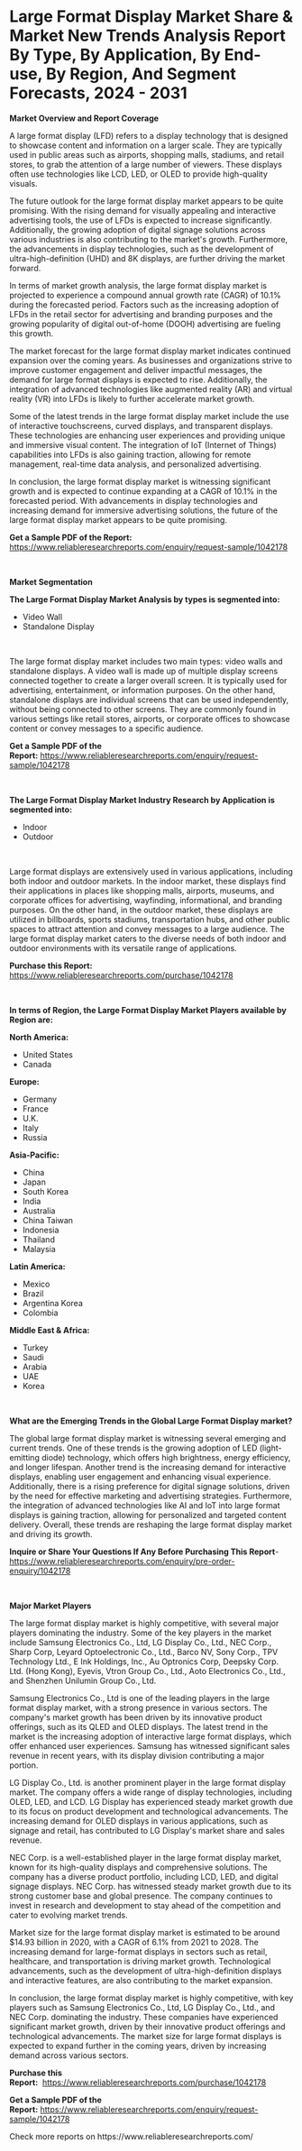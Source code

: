 <p><h1>Large Format Display Market Share & Market New Trends Analysis Report By Type, By Application, By End-use, By Region, And Segment Forecasts, 2024 - 2031</h1></p><p><strong>Market Overview and Report Coverage</strong></p>
<p><p>A large format display (LFD) refers to a display technology that is designed to showcase content and information on a larger scale. They are typically used in public areas such as airports, shopping malls, stadiums, and retail stores, to grab the attention of a large number of viewers. These displays often use technologies like LCD, LED, or OLED to provide high-quality visuals.</p><p>The future outlook for the large format display market appears to be quite promising. With the rising demand for visually appealing and interactive advertising tools, the use of LFDs is expected to increase significantly. Additionally, the growing adoption of digital signage solutions across various industries is also contributing to the market's growth. Furthermore, the advancements in display technologies, such as the development of ultra-high-definition (UHD) and 8K displays, are further driving the market forward.</p><p>In terms of market growth analysis, the large format display market is projected to experience a compound annual growth rate (CAGR) of 10.1% during the forecasted period. Factors such as the increasing adoption of LFDs in the retail sector for advertising and branding purposes and the growing popularity of digital out-of-home (DOOH) advertising are fueling this growth.</p><p>The market forecast for the large format display market indicates continued expansion over the coming years. As businesses and organizations strive to improve customer engagement and deliver impactful messages, the demand for large format displays is expected to rise. Additionally, the integration of advanced technologies like augmented reality (AR) and virtual reality (VR) into LFDs is likely to further accelerate market growth.</p><p>Some of the latest trends in the large format display market include the use of interactive touchscreens, curved displays, and transparent displays. These technologies are enhancing user experiences and providing unique and immersive visual content. The integration of IoT (Internet of Things) capabilities into LFDs is also gaining traction, allowing for remote management, real-time data analysis, and personalized advertising.</p><p>In conclusion, the large format display market is witnessing significant growth and is expected to continue expanding at a CAGR of 10.1% in the forecasted period. With advancements in display technologies and increasing demand for immersive advertising solutions, the future of the large format display market appears to be quite promising.</p></p>
<p><strong>Get a Sample PDF of the Report:</strong> <a href="https://www.reliableresearchreports.com/enquiry/request-sample/1042178">https://www.reliableresearchreports.com/enquiry/request-sample/1042178</a></p>
<p>&nbsp;</p>
<p><strong>Market Segmentation</strong></p>
<p><strong>The Large Format Display Market Analysis by types is segmented into:</strong></p>
<p><ul><li>Video Wall</li><li>Standalone Display</li></ul></p>
<p>&nbsp;</p>
<p><p>The large format display market includes two main types: video walls and standalone displays. A video wall is made up of multiple display screens connected together to create a larger overall screen. It is typically used for advertising, entertainment, or information purposes. On the other hand, standalone displays are individual screens that can be used independently, without being connected to other screens. They are commonly found in various settings like retail stores, airports, or corporate offices to showcase content or convey messages to a specific audience.</p></p>
<p><strong>Get a Sample PDF of the Report:</strong>&nbsp;<a href="https://www.reliableresearchreports.com/enquiry/request-sample/1042178">https://www.reliableresearchreports.com/enquiry/request-sample/1042178</a></p>
<p>&nbsp;</p>
<p><strong>The Large Format Display Market Industry Research by Application is segmented into:</strong></p>
<p><ul><li>Indoor</li><li>Outdoor</li></ul></p>
<p>&nbsp;</p>
<p><p>Large format displays are extensively used in various applications, including both indoor and outdoor markets. In the indoor market, these displays find their applications in places like shopping malls, airports, museums, and corporate offices for advertising, wayfinding, informational, and branding purposes. On the other hand, in the outdoor market, these displays are utilized in billboards, sports stadiums, transportation hubs, and other public spaces to attract attention and convey messages to a large audience. The large format display market caters to the diverse needs of both indoor and outdoor environments with its versatile range of applications.</p></p>
<p><strong>Purchase this Report:</strong>&nbsp; <a href="https://www.reliableresearchreports.com/purchase/1042178">https://www.reliableresearchreports.com/purchase/1042178</a></p>
<p>&nbsp;</p>
<p><strong>In terms of Region, the Large Format Display Market Players available by Region are:</strong></p>
<p>
    <p> <strong> North America: </strong>
        <ul>
            <li>United States</li>
            <li>Canada</li>
        </ul>
        </p> 
    <p> <strong> Europe: </strong>
        <ul>
            <li>Germany</li>
            <li>France</li>
            <li>U.K.</li>
            <li>Italy</li>
            <li>Russia</li>
        </ul>
        </p> 
    <p> <strong> Asia-Pacific: </strong>
        <ul>
            <li>China</li>
            <li>Japan</li>
            <li>South Korea</li>
            <li>India</li>
            <li>Australia</li>
            <li>China Taiwan</li>
            <li>Indonesia</li>
            <li>Thailand</li>
            <li>Malaysia</li>
        </ul>
        </p> 
    <p> <strong> Latin America: </strong>
        <ul>
            <li>Mexico</li>
            <li>Brazil</li>
            <li>Argentina Korea</li>
            <li>Colombia</li>
        </ul>
        </p> 
    <p> <strong> Middle East & Africa: </strong>
        <ul>
            <li>Turkey</li>
            <li>Saudi</li>
            <li>Arabia</li>
            <li>UAE</li>
            <li>Korea</li>
        </ul>
    </p>
    </p>
<p>&nbsp;</p>
<p><strong>What are the Emerging Trends in the Global Large Format Display market?</strong></p>
<p><p>The global large format display market is witnessing several emerging and current trends. One of these trends is the growing adoption of LED (light-emitting diode) technology, which offers high brightness, energy efficiency, and longer lifespan. Another trend is the increasing demand for interactive displays, enabling user engagement and enhancing visual experience. Additionally, there is a rising preference for digital signage solutions, driven by the need for effective marketing and advertising strategies. Furthermore, the integration of advanced technologies like AI and IoT into large format displays is gaining traction, allowing for personalized and targeted content delivery. Overall, these trends are reshaping the large format display market and driving its growth.</p></p>
<p><strong>Inquire or Share Your Questions If Any Before Purchasing This Report</strong>- <a href="https://www.reliableresearchreports.com/enquiry/pre-order-enquiry/1042178">https://www.reliableresearchreports.com/enquiry/pre-order-enquiry/1042178</a></p>
<p>&nbsp;</p>
<p><strong>Major Market Players</strong></p>
<p><p>The large format display market is highly competitive, with several major players dominating the industry. Some of the key players in the market include Samsung Electronics Co., Ltd, LG Display Co., Ltd., NEC Corp., Sharp Corp, Leyard Optoelectronic Co., Ltd., Barco NV, Sony Corp., TPV Technology Ltd., E Ink Holdings, Inc., Au Optronics Corp, Deepsky Corp. Ltd. (Hong Kong), Eyevis, Vtron Group Co., Ltd., Aoto Electronics Co., Ltd., and Shenzhen Unilumin Group Co., Ltd.</p><p>Samsung Electronics Co., Ltd is one of the leading players in the large format display market, with a strong presence in various sectors. The company's market growth has been driven by its innovative product offerings, such as its QLED and OLED displays. The latest trend in the market is the increasing adoption of interactive large format displays, which offer enhanced user experiences. Samsung has witnessed significant sales revenue in recent years, with its display division contributing a major portion.</p><p>LG Display Co., Ltd. is another prominent player in the large format display market. The company offers a wide range of display technologies, including OLED, LED, and LCD. LG Display has experienced steady market growth due to its focus on product development and technological advancements. The increasing demand for OLED displays in various applications, such as signage and retail, has contributed to LG Display's market share and sales revenue.</p><p>NEC Corp. is a well-established player in the large format display market, known for its high-quality displays and comprehensive solutions. The company has a diverse product portfolio, including LCD, LED, and digital signage displays. NEC Corp. has witnessed steady market growth due to its strong customer base and global presence. The company continues to invest in research and development to stay ahead of the competition and cater to evolving market trends.</p><p>Market size for the large format display market is estimated to be around $14.93 billion in 2020, with a CAGR of 6.1% from 2021 to 2028. The increasing demand for large-format displays in sectors such as retail, healthcare, and transportation is driving market growth. Technological advancements, such as the development of ultra-high-definition displays and interactive features, are also contributing to the market expansion.</p><p>In conclusion, the large format display market is highly competitive, with key players such as Samsung Electronics Co., Ltd, LG Display Co., Ltd., and NEC Corp. dominating the industry. These companies have experienced significant market growth, driven by their innovative product offerings and technological advancements. The market size for large format displays is expected to expand further in the coming years, driven by increasing demand across various sectors.</p></p>
<p><strong>Purchase this Report:</strong>&nbsp;&nbsp;<a href="https://www.reliableresearchreports.com/purchase/1042178">https://www.reliableresearchreports.com/purchase/1042178</a></p>
<p></p>
<p><strong>Get a Sample PDF of the Report:</strong>&nbsp;<a href="https://www.reliableresearchreports.com/enquiry/request-sample/1042178">https://www.reliableresearchreports.com/enquiry/request-sample/1042178</a></p>
<p>Check more reports on https://www.reliableresearchreports.com/</p>